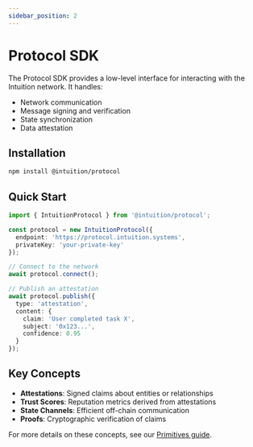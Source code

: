 ```yaml
---
sidebar_position: 2
---
```


# Protocol SDK

The Protocol SDK provides a low-level interface for interacting with the Intuition network. It handles:

- Network communication
- Message signing and verification
- State synchronization
- Data attestation

## Installation

```bash
npm install @intuition/protocol
```

## Quick Start

```typescript
import { IntuitionProtocol } from '@intuition/protocol';

const protocol = new IntuitionProtocol({
  endpoint: 'https://protocol.intuition.systems',
  privateKey: 'your-private-key'
});

// Connect to the network
await protocol.connect();

// Publish an attestation
await protocol.publish({
  type: 'attestation',
  content: {
    claim: 'User completed task X',
    subject: '0x123...',
    confidence: 0.95
  }
});
```

## Key Concepts

- **Attestations**: Signed claims about entities or relationships
- **Trust Scores**: Reputation metrics derived from attestations
- **State Channels**: Efficient off-chain communication
- **Proofs**: Cryptographic verification of claims

For more details on these concepts, see our [Primitives guide](/guides/primitives/atoms). 